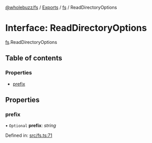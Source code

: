 [@wholebuzz/fs](../README.md) / [Exports](../modules.md) / [fs](../modules/fs.md) / ReadDirectoryOptions

# Interface: ReadDirectoryOptions

[fs](../modules/fs.md).ReadDirectoryOptions

## Table of contents

### Properties

- [prefix](fs.readdirectoryoptions.md#prefix)

## Properties

### prefix

• `Optional` **prefix**: *string*

Defined in: [src/fs.ts:71](https://github.com/wholebuzz/fs/blob/master/src/fs.ts#L71)
